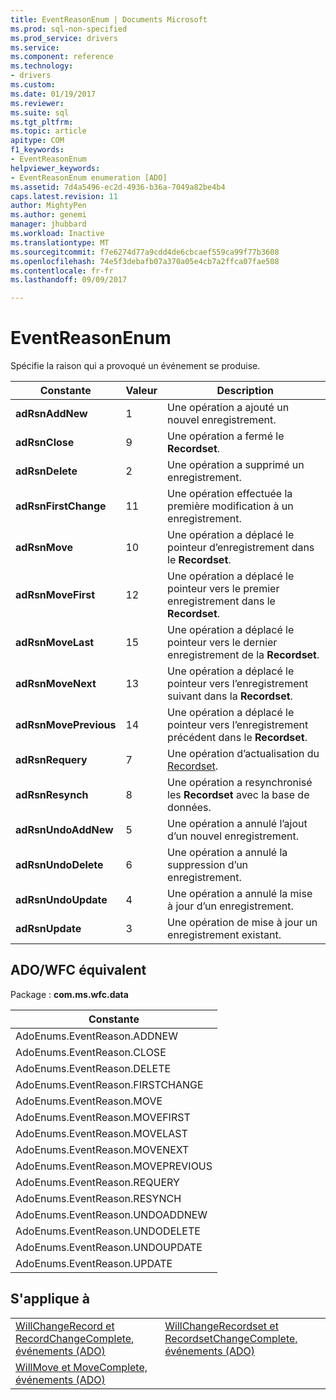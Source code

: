 ```yaml
---
title: EventReasonEnum | Documents Microsoft
ms.prod: sql-non-specified
ms.prod_service: drivers
ms.service: 
ms.component: reference
ms.technology:
- drivers
ms.custom: 
ms.date: 01/19/2017
ms.reviewer: 
ms.suite: sql
ms.tgt_pltfrm: 
ms.topic: article
apitype: COM
f1_keywords:
- EventReasonEnum
helpviewer_keywords:
- EventReasonEnum enumeration [ADO]
ms.assetid: 7d4a5496-ec2d-4936-b36a-7049a82be4b4
caps.latest.revision: 11
author: MightyPen
ms.author: genemi
manager: jhubbard
ms.workload: Inactive
ms.translationtype: MT
ms.sourcegitcommit: f7e6274d77a9cdd4de6cbcaef559ca99f77b3608
ms.openlocfilehash: 74e5f3debafb07a370a05e4cb7a2ffca07fae508
ms.contentlocale: fr-fr
ms.lasthandoff: 09/09/2017

---
```

# <a name="eventreasonenum"></a>EventReasonEnum
Spécifie la raison qui a provoqué un événement se produise.  
  
|Constante|Valeur| Description|  
|--------------|-----------|-----------------|  
|**adRsnAddNew**|1|Une opération a ajouté un nouvel enregistrement.|  
|**adRsnClose**|9|Une opération a fermé le **Recordset**.|  
|**adRsnDelete**|2|Une opération a supprimé un enregistrement.|  
|**adRsnFirstChange**|11|Une opération effectuée la première modification à un enregistrement.|  
|**adRsnMove**|10|Une opération a déplacé le pointeur d’enregistrement dans le **Recordset**.|  
|**adRsnMoveFirst**|12|Une opération a déplacé le pointeur vers le premier enregistrement dans le **Recordset**.|  
|**adRsnMoveLast**|15|Une opération a déplacé le pointeur vers le dernier enregistrement de la **Recordset**.|  
|**adRsnMoveNext**|13|Une opération a déplacé le pointeur vers l’enregistrement suivant dans la **Recordset**.|  
|**adRsnMovePrevious**|14|Une opération a déplacé le pointeur vers l’enregistrement précédent dans le **Recordset**.|  
|**adRsnRequery**|7|Une opération d’actualisation du [Recordset](../../../ado/reference/ado-api/recordset-object-ado.md).|  
|**adRsnResynch**|8|Une opération a resynchronisé les **Recordset** avec la base de données.|  
|**adRsnUndoAddNew**|5|Une opération a annulé l’ajout d’un nouvel enregistrement.|  
|**adRsnUndoDelete**|6|Une opération a annulé la suppression d’un enregistrement.|  
|**adRsnUndoUpdate**|4|Une opération a annulé la mise à jour d’un enregistrement.|  
|**adRsnUpdate**|3|Une opération de mise à jour un enregistrement existant.|  
  
## <a name="adowfc-equivalent"></a>ADO/WFC équivalent  
 Package : **com.ms.wfc.data**  
  
|Constante|  
|--------------|  
|AdoEnums.EventReason.ADDNEW|  
|AdoEnums.EventReason.CLOSE|  
|AdoEnums.EventReason.DELETE|  
|AdoEnums.EventReason.FIRSTCHANGE|  
|AdoEnums.EventReason.MOVE|  
|AdoEnums.EventReason.MOVEFIRST|  
|AdoEnums.EventReason.MOVELAST|  
|AdoEnums.EventReason.MOVENEXT|  
|AdoEnums.EventReason.MOVEPREVIOUS|  
|AdoEnums.EventReason.REQUERY|  
|AdoEnums.EventReason.RESYNCH|  
|AdoEnums.EventReason.UNDOADDNEW|  
|AdoEnums.EventReason.UNDODELETE|  
|AdoEnums.EventReason.UNDOUPDATE|  
|AdoEnums.EventReason.UPDATE|  
  
## <a name="applies-to"></a>S'applique à  
  
|||  
|-|-|  
|[WillChangeRecord et RecordChangeComplete, événements (ADO)](../../../ado/reference/ado-api/willchangerecord-and-recordchangecomplete-events-ado.md)|[WillChangeRecordset et RecordsetChangeComplete, événements (ADO)](../../../ado/reference/ado-api/willchangerecordset-and-recordsetchangecomplete-events-ado.md)|  
|[WillMove et MoveComplete, événements (ADO)](../../../ado/reference/ado-api/willmove-and-movecomplete-events-ado.md)||

